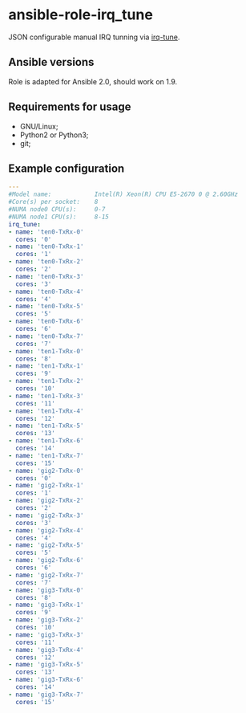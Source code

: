 ansible-role-irq_tune
======================

JSON configurable manual IRQ tunning via [irq-tune](//github.com/k0ste/irq-tune).

Ansible versions
------------------

Role is adapted for Ansible 2.0, should work on 1.9.

Requirements for usage
-----------------------

* GNU/Linux;
* Python2 or Python3;
* git;

Example configuration
-------------------------

```yaml
---
#Model name:            Intel(R) Xeon(R) CPU E5-2670 0 @ 2.60GHz
#Core(s) per socket:    8
#NUMA node0 CPU(s):     0-7
#NUMA node1 CPU(s):     8-15
irq_tune:
- name: 'ten0-TxRx-0'
  cores: '0'
- name: 'ten0-TxRx-1'
  cores: '1'
- name: 'ten0-TxRx-2'
  cores: '2'
- name: 'ten0-TxRx-3'
  cores: '3'
- name: 'ten0-TxRx-4'
  cores: '4'
- name: 'ten0-TxRx-5'
  cores: '5'
- name: 'ten0-TxRx-6'
  cores: '6'
- name: 'ten0-TxRx-7'
  cores: '7'
- name: 'ten1-TxRx-0'
  cores: '8'
- name: 'ten1-TxRx-1'
  cores: '9'
- name: 'ten1-TxRx-2'
  cores: '10'
- name: 'ten1-TxRx-3'
  cores: '11'
- name: 'ten1-TxRx-4'
  cores: '12'
- name: 'ten1-TxRx-5'
  cores: '13'
- name: 'ten1-TxRx-6'
  cores: '14'
- name: 'ten1-TxRx-7'
  cores: '15'
- name: 'gig2-TxRx-0'
  cores: '0'
- name: 'gig2-TxRx-1'
  cores: '1'
- name: 'gig2-TxRx-2'
  cores: '2'
- name: 'gig2-TxRx-3'
  cores: '3'
- name: 'gig2-TxRx-4'
  cores: '4'
- name: 'gig2-TxRx-5'
  cores: '5'
- name: 'gig2-TxRx-6'
  cores: '6'
- name: 'gig2-TxRx-7'
  cores: '7'
- name: 'gig3-TxRx-0'
  cores: '8'
- name: 'gig3-TxRx-1'
  cores: '9'
- name: 'gig3-TxRx-2'
  cores: '10'
- name: 'gig3-TxRx-3'
  cores: '11'
- name: 'gig3-TxRx-4'
  cores: '12'
- name: 'gig3-TxRx-5'
  cores: '13'
- name: 'gig3-TxRx-6'
  cores: '14'
- name: 'gig3-TxRx-7'
  cores: '15'
```
